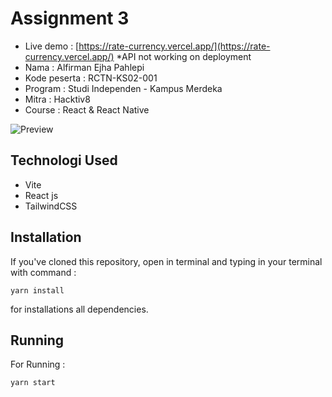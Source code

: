 # Assignment 3

- Live demo : [https://rate-currency.vercel.app/](https://rate-currency.vercel.app/) *API not working on deployment
- Nama : Alfirman Ejha Pahlepi
- Kode peserta : RCTN-KS02-001
- Program : Studi Independen - Kampus Merdeka
- Mitra : Hacktiv8
- Course : React & React Native

![Preview](https://firebasestorage.googleapis.com/v0/b/image-storage-aaa6b.appspot.com/o/rate%20currency.png?alt=media&token=d05e16b6-75da-4628-9977-16bb7d0be7c9)

## Technologi Used
- Vite
- React js
- TailwindCSS

## Installation
If you've cloned this repository, open in terminal and typing in your terminal with command :
```
yarn install
```
for installations all dependencies.

## Running
For Running :
```
yarn start
```